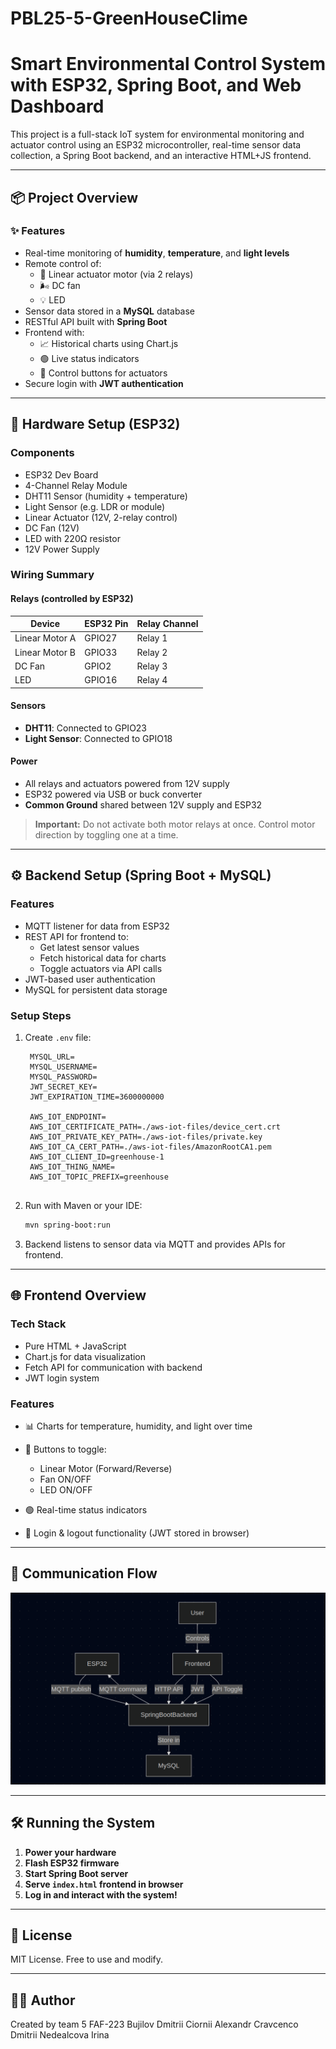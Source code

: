 # PBL25-5-GreenHouseClime
# Smart Environmental Control System with ESP32, Spring Boot, and Web Dashboard

This project is a full-stack IoT system for environmental monitoring and actuator control using an ESP32 microcontroller, real-time sensor data collection, a Spring Boot backend, and an interactive HTML+JS frontend.

---

## 📦 Project Overview

### ✨ Features
- Real-time monitoring of **humidity**, **temperature**, and **light levels**
- Remote control of:
  - 🔄 Linear actuator motor (via 2 relays)
  - 🌬️ DC fan
  - 💡 LED
- Sensor data stored in a **MySQL** database
- RESTful API built with **Spring Boot**
- Frontend with:
  - 📈 Historical charts using Chart.js
  - 🟢 Live status indicators
  - 🔘 Control buttons for actuators
- Secure login with **JWT authentication**

---

## 🔌 Hardware Setup (ESP32)

### Components
- ESP32 Dev Board
- 4-Channel Relay Module
- DHT11 Sensor (humidity + temperature)
- Light Sensor (e.g. LDR or module)
- Linear Actuator (12V, 2-relay control)
- DC Fan (12V)
- LED with 220Ω resistor
- 12V Power Supply

### Wiring Summary

#### Relays (controlled by ESP32)
| Device            | ESP32 Pin | Relay Channel |
|------------------|-----------|---------------|
| Linear Motor A    | GPIO27    | Relay 1       |
| Linear Motor B    | GPIO33    | Relay 2       |
| DC Fan           | GPIO2    | Relay 3       |
| LED              | GPIO16    | Relay 4       |

#### Sensors
- **DHT11**: Connected to GPIO23
- **Light Sensor**: Connected to GPIO18

#### Power
- All relays and actuators powered from 12V supply
- ESP32 powered via USB or buck converter
- **Common Ground** shared between 12V supply and ESP32

> **Important:** Do not activate both motor relays at once. Control motor direction by toggling one at a time.

---

## ⚙️ Backend Setup (Spring Boot + MySQL)

### Features
- MQTT listener for data from ESP32
- REST API for frontend to:
  - Get latest sensor values
  - Fetch historical data for charts
  - Toggle actuators via API calls
- JWT-based user authentication
- MySQL for persistent data storage

### Setup Steps
1. Create `.env` file:
   ```properties
    MYSQL_URL=
    MYSQL_USERNAME=
    MYSQL_PASSWORD=
    JWT_SECRET_KEY=
    JWT_EXPIRATION_TIME=3600000000
    
    AWS_IOT_ENDPOINT=
    AWS_IOT_CERTIFICATE_PATH=./aws-iot-files/device_cert.crt
    AWS_IOT_PRIVATE_KEY_PATH=./aws-iot-files/private.key
    AWS_IOT_CA_CERT_PATH=./aws-iot-files/AmazonRootCA1.pem
    AWS_IOT_CLIENT_ID=greenhouse-1
    AWS_IOT_THING_NAME=
    AWS_IOT_TOPIC_PREFIX=greenhouse


2. Run with Maven or your IDE:

   ```bash
   mvn spring-boot:run
   ```

3. Backend listens to sensor data via MQTT and provides APIs for frontend.

---

## 🌐 Frontend Overview

### Tech Stack

* Pure HTML + JavaScript
* Chart.js for data visualization
* Fetch API for communication with backend
* JWT login system

### Features

* 📊 Charts for temperature, humidity, and light over time
* 🔘 Buttons to toggle:

    * Linear Motor (Forward/Reverse)
    * Fan ON/OFF
    * LED ON/OFF
* 🟢 Real-time status indicators
* 🔐 Login & logout functionality (JWT stored in browser)

---

## 📡 Communication Flow

![img.png](img.png)

---

## 🛠️ Running the System

1. **Power your hardware**
2. **Flash ESP32 firmware**
3. **Start Spring Boot server**
4. **Serve `index.html` frontend in browser**
5. **Log in and interact with the system!**

---

## 📜 License

MIT License. Free to use and modify.

---

## 👨‍💻 Author

Created by team 5 FAF-223
Bujilov Dmitrii
Ciornii Alexandr
Cravcenco Dmitrii
Nedealcova Irina




